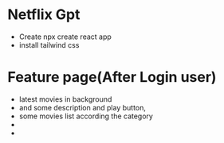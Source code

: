 # Netflix Gpt
- Create npx create react app
- install tailwind css
# Feature page(After Login user)
 - latest movies in background 
 - and some description and play button,
 - some movies list according the category
 - 
 - 